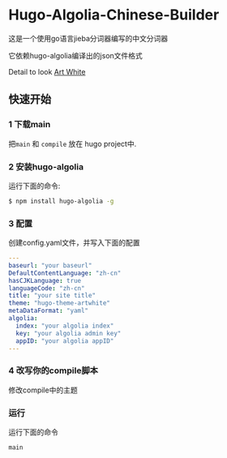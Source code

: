 # Hugo-Algolia-Chinese-Builder

这是一个使用go语言jieba分词器编写的中文分词器

它依赖hugo-algolia编译出的json文件格式

Detail to look [Art White](https://github.com/naah69/hugo-theme-artwhite)

## 快速开始

### 1 下载main
把`main` 和 `compile` 放在 hugo project中.

### 2 安装hugo-algolia
运行下面的命令:
```bash
$ npm install hugo-algolia -g
```

### 3 配置
创建config.yaml文件，并写入下面的配置
```yaml
---
baseurl: "your baseurl"
DefaultContentLanguage: "zh-cn"
hasCJKLanguage: true
languageCode: "zh-cn"
title: "your site title"
theme: "hugo-theme-artwhite"
metaDataFormat: "yaml"
algolia:
  index: "your algolia index"
  key: "your algolia admin key"
  appID: "your algolia appID"
---
```

### 4 改写你的compile脚本
修改compile中的主题

### 运行
运行下面的命令
```bash
main
```
